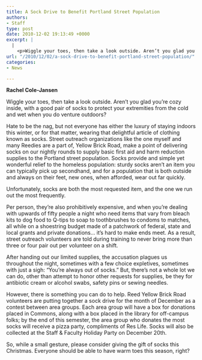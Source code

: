 ```yaml
---
title: A Sock Drive to Benefit Portland Street Population
authors:
- Staff
type: post
date: 2010-12-02 19:13:49 +0000
excerpt: |
  |
    <p>Wiggle your toes, then take a look outside. Aren’t you glad you’re cozy  inside, with a good pair of socks to protect your extremities from the  cold and wet when you do venture outdoors?</p>
url: "/2010/12/02/a-sock-drive-to-benefit-portland-street-population/"
categories:
- News

---
```

**Rachel Cole-Jansen**

Wiggle your toes, then take a look outside. Aren’t you glad you’re cozy inside, with a good pair of socks to protect your extremities from the cold and wet when you do venture outdoors?

Hate to be the nag, but not everyone has either the luxury of staying indoors this winter, or for that matter, wearing that delightful article of clothing known as socks. Street outreach organizations like the one myself and many Reedies are a part of, Yellow Brick Road, make a point of delivering socks on our nightly rounds to supply basic first aid and harm reduction supplies to the Portland street population. Socks provide and simple yet wonderful relief to the homeless population: sturdy socks aren’t an item you can typically pick up secondhand, and for a population that is both outside and always on their feet, new ones, when afforded, wear out far quickly.

Unfortunately, socks are both the most requested item, and the one we run out the most frequently.

Per person, they’re also prohibitively expensive, and when you’re dealing with upwards of fifty people a night who need items that vary from bleach kits to dog food to Q-tips to soap to toothbrushes to condoms to matches,  all while on a shoestring budget made of a patchwork of federal, state and local grants and private donations&#8230; it’s hard to make ends meet. As a result, street outreach volunteers are told during training to never bring more than three or four pair out per volunteer on a shift.

After handing out our limited supplies, the accusation plagues us throughout the night, sometimes with a few choice expletives, sometimes with just a sigh: “You’re always out of socks.” But, there’s not a whole lot we can do, other than attempt to honor other requests for supplies, be they for antibiotic cream or alcohol swabs, safety pins or sewing needles.

However, there is something you can do to help. Reed Yellow Brick Road volunteers are putting together a sock drive for the month of December as a contest between area groups. Each area group will have a box for donations placed in Commons, along with a box placed in the library for off-campus folks; by the end of this semester, the area group who donates the most socks will receive a pizza party, compliments of Res Life. Socks will also be collected at the Staff & Faculty Holiday Party on December 20th.

So, while a small gesture, please consider giving the gift of socks this Christmas. Everyone should be able to have warm toes this season, right?